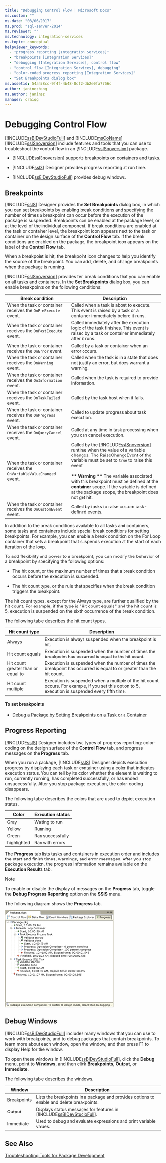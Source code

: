 ```yaml
---
title: "Debugging Control Flow | Microsoft Docs"
ms.custom: ""
ms.date: "03/06/2017"
ms.prod: "sql-server-2014"
ms.reviewer: ""
ms.technology: integration-services
ms.topic: conceptual
helpviewer_keywords: 
  - "progress reporting [Integration Services]"
  - "breakpoints [Integration Services]"
  - "debugging [Integration Services], control flow"
  - "control flow [Integration Services], debugging"
  - "color-coded progress reporting [Integration Services]"
  - "Set Breakpoints dialog box"
ms.assetid: 54a458cc-9f4f-4b48-8cf2-db2e0fa7756c
author: janinezhang
ms.author: janinez
manager: craigg
---
```

# Debugging Control Flow
  [!INCLUDE[ssBIDevStudioFull](../../../includes/ssbidevstudiofull-md.md)] and [!INCLUDE[msCoName](../../includes/msconame-md.md)] [!INCLUDE[ssISnoversion](../../../includes/ssisnoversion-md.md)] include features and tools that you can use to troubleshoot the control flow in an [!INCLUDE[ssISnoversion](../../../includes/ssisnoversion-md.md)] package.

-   [!INCLUDE[ssISnoversion](../../../includes/ssisnoversion-md.md)] supports breakpoints on containers and tasks.

-   [!INCLUDE[ssIS](../../../includes/ssis-md.md)] Designer provides progress reporting at run time.

-   [!INCLUDE[ssBIDevStudioFull](../../../includes/ssbidevstudiofull-md.md)] provides debug windows.

## Breakpoints
 [!INCLUDE[ssIS](../../../includes/ssis-md.md)] Designer provides the **Set Breakpoints** dialog box, in which you can set breakpoints by enabling break conditions and specifying the number of times a breakpoint can occur before the execution of the package is suspended. Breakpoints can be enabled at the package level, or at the level of the individual component. If break conditions are enabled at the task or container level, the breakpoint icon appears next to the task or container on the design surface of the **Control Flow** tab. If the break conditions are enabled on the package, the breakpoint icon appears on the label of the **Control Flow** tab.

 When a breakpoint is hit, the breakpoint icon changes to help you identify the source of the breakpoint. You can add, delete, and change breakpoints when the package is running.

 [!INCLUDE[ssISnoversion](../../../includes/ssisnoversion-md.md)] provides ten break conditions that you can enable on all tasks and containers. In the **Set Breakpoints** dialog box, you can enable breakpoints on the following conditions:

|Break condition|Description|
|---------------------|-----------------|
|When the task or container receives the `OnPreExecute` event.|Called when a task is about to execute. This event is raised by a task or a container immediately before it runs.|
|When the task or container receives the `OnPostExecute` event.|Called immediately after the execution logic of the task finishes. This event is raised by a task or container immediately after it runs.|
|When the task or container receives the `OnError` event.|Called by a task or container when an error occurs.|
|When the task or container receives the `OnWarning` event.|Called when the task is in a state that does not justify an error, but does warrant a warning.|
|When the task or container receives the `OnInformation` event.|Called when the task is required to provide information.|
|When the task or container receives the `OnTaskFailed` event.|Called by the task host when it fails.|
|When the task or container receives the `OnProgress` event.|Called to update progress about task execution.|
|When the task or container receives the `OnQueryCancel` event.|Called at any time in task processing when you can cancel execution.|
|When the task or container receives the `OnVariableValueChanged` event.|Called by the [!INCLUDE[ssISnoversion](../../../includes/ssisnoversion-md.md)] runtime when the value of a variable changes. The RaiseChangeEvent of the variable must be set to `true` to raise this event.<br /><br /> **&#42;&#42; Warning &#42;&#42;** The variable associated with this breakpoint must be defined at the **container** scope. If the variable is defined at the package scope, the breakpoint does not get hit.|
|When the task or container receives the `OnCustomEvent` event.|Called by tasks to raise custom task-defined events.|

 In addition to the break conditions available to all tasks and containers, some tasks and containers include special break conditions for setting breakpoints. For example, you can enable a break condition on the For Loop container that sets a breakpoint that suspends execution at the start of each iteration of the loop.

 To add flexibility and power to a breakpoint, you can modify the behavior of a breakpoint by specifying the following options:

-   The hit count, or the maximum number of times that a break condition occurs before the execution is suspended.

-   The hit count type, or the rule that specifies when the break condition triggers the breakpoint.

 The hit count types, except for the Always type, are further qualified by the hit count. For example, if the type is "Hit count equals" and the hit count is 5, execution is suspended on the sixth occurrence of the break condition.

 The following table describes the hit count types.

|Hit count type|Description|
|--------------------|-----------------|
|Always|Execution is always suspended when the breakpoint is hit.|
|Hit count equals|Execution is suspended when the number of times the breakpoint has occurred is equal to the hit count.|
|Hit count greater than or equal to|Execution is suspended when the number of times the breakpoint has occurred is equal to or greater than the hit count.|
|Hit count multiple|Execution is suspended when a multiple of the hit count occurs. For example, if you set this option to 5, execution is suspended every fifth time.|

#### To set breakpoints

-   [Debug a Package by Setting Breakpoints on a Task or a Container](../debug-a-package-by-setting-breakpoints-on-a-task-or-a-container.md)

## Progress Reporting
 [!INCLUDE[ssIS](../../../includes/ssis-md.md)] Designer includes two types of progress reporting: color-coding on the design surface of the **Control Flow** tab, and progress messages on the **Progress** tab.

 When you run a package, [!INCLUDE[ssIS](../../../includes/ssis-md.md)] Designer depicts execution progress by displaying each task or container using a color that indicates execution status. You can tell by its color whether the element is waiting to run, currently running, has completed successfully, or has ended unsuccessfully. After you stop package execution, the color-coding disappears.

 The following table describes the colors that are used to depict execution status.

|Color|Execution status|
|-----------|----------------------|
|Gray|Waiting to run|
|Yellow|Running|
|Green|Ran successfully|
|highlighted|Ran with errors|

 The **Progress** tab lists tasks and containers in execution order and includes the start and finish times, warnings, and error messages. After you stop package execution, the progress information remains available on the **Execution Results** tab.

> [!NOTE]
>  To enable or disable the display of messages on the **Progress** tab, toggle the **Debug Progress Reporting** option on the **SSIS** menu.

 The following diagram shows the **Progress** tab.

 ![Progress tab of SSIS Designer](../media/mw-dtsflow04.gif "Progress tab of SSIS Designer")

## Debug Windows
 [!INCLUDE[ssBIDevStudioFull](../../../includes/ssbidevstudiofull-md.md)] includes many windows that you can use to work with breakpoints, and to debug packages that contain breakpoints. To learn more about each window, open the window, and then press F1 to display Help for the window.

 To open these windows in [!INCLUDE[ssBIDevStudioFull](../../../includes/ssbidevstudiofull-md.md)], click the **Debug** menu, point to **Windows**, and then click **Breakpoints**, **Output**, or **Immediate**.

 The following table describes the windows.

|Window|Description|
|------------|-----------------|
|Breakpoints|Lists the breakpoints in a package and provides options to enable and delete breakpoints.|
|Output|Displays status messages for features in [!INCLUDE[ssBIDevStudioFull](../../../includes/ssbidevstudiofull-md.md)].|
|Immediate|Used to debug and evaluate expressions and print variable values.|

## See Also
 [Troubleshooting Tools for Package Development](troubleshooting-tools-for-package-development.md)


